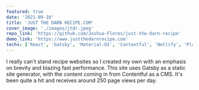 ```yaml
---
featured: true
date: '2021-09-10'
title: 'JUST THE DARN RECIPE.COM'
cover_image: './images/jtdr.jpeg'
repo_link: 'https://github.com/Joshua-Flores/just-the-darn-recipe'
demo_link: 'https://www.justthedarnrecipe.com'
techs: ['React', 'Gatsby', 'Material-UI', 'Contentful', 'Netlify', 'Plausible Analytics', 'Algolia Search']
---
```


I really can't stand recipe websites so I created my own with an emphasis on brevity and blazing fast performance. This site uses Gatsby as a static site generator, with the content coming in from Contentful as a CMS. It's been quite a hit and receives around 250 page views per day.
